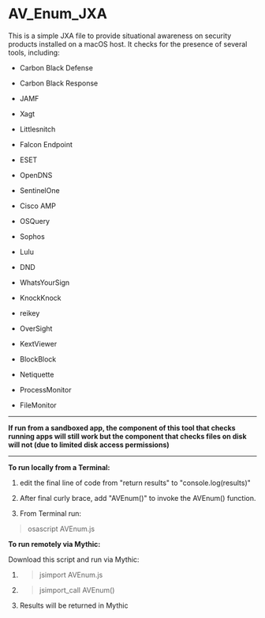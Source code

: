 # AV_Enum_JXA

This is a simple JXA file to provide situational awareness on security products installed on a macOS host. It checks for the presence of several tools, including:

- Carbon Black Defense

- Carbon Black Response

- JAMF

- Xagt

- Littlesnitch

- Falcon Endpoint

- ESET

- OpenDNS

- SentinelOne

- Cisco AMP

- OSQuery

- Sophos

- Lulu

- DND

- WhatsYourSign

- KnockKnock

- reikey

- OverSight

- KextViewer

- BlockBlock

- Netiquette

- ProcessMonitor

- FileMonitor

----------------

**If run from a sandboxed app, the component of this tool that checks running apps will still work but the component that checks files on disk will not (due to limited disk access permissions)**

----------------

**To run locally from a Terminal:**

1. edit the final line of code from "return results" to "console.log(results)"

2. After final curly brace, add "AVEnum()" to invoke the AVEnum() function.

3. From Terminal run: 
> osascript AVEnum.js

**To run remotely via Mythic:**

Download this script and run via Mythic:

1. > jsimport AVEnum.js
2. > jsimport_call AVEnum()
3. Results will be returned in Mythic
